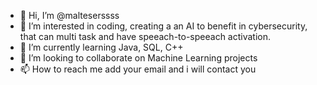 - 👋 Hi, I’m @malteserssss
- 👀 I’m interested in coding, creating a an AI to benefit in cybersecurity, that can multi task and have speeach-to-speeach activation.
- 🌱 I’m currently learning Java, SQL, C++
- 💞️ I’m looking to collaborate on Machine Learning projects
- 📫 How to reach me add your email and i will contact you

<!---
malteserssss/malteserssss is a ✨ special ✨ repository because its `README.md` (this file) appears on your GitHub profile.
You can click the Preview link to take a look at your changes.
--->
